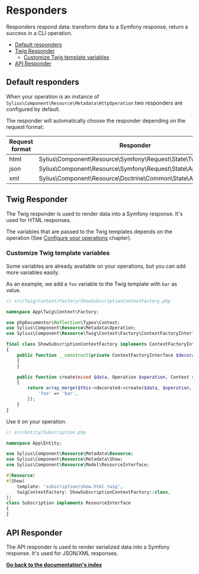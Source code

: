 # Responders

Responders respond data: transform data to a Symfony response, return a success in a CLI operation.

<!-- TOC -->
* [Default responders](#default-responders)
* [Twig Responder](#twig-responder)
  * [Customize Twig template variables](#customize-twig-template-variables)
* [API Responder](#api-responder)
<!-- TOC -->

## Default responders

When your operation is an instance of `Sylius\Component\Resource\Metadata\HttpOperation` two responders are configured by default.

The responder will automatically choose the responder depending on the request format:

| Request format | Responder                                                     |
|----------------|---------------------------------------------------------------|
| html           | Sylius\Component\Resource\Symfony\Request\State\TwigResponder |
| json           | Sylius\Component\Resource\Symfony\Request\State\ApiResponder  |
| xml            | Sylius\Component\Resource\Doctrine\Common\State\ApiResponder  |


## Twig Responder

The Twig responder is used to render data into a Symfony response.
It's used for HTML responses.

The variables that are passed to the Twig templates depends on the operation (See [Configure your operations](configure_your_operations.md) chapter).

### Customize Twig template variables

Some variables are already available on your operations, but you can add more variables easily.

As an example, we add a `foo` variable to the Twig template with `bar` as value.

```php
// src/Twig/Context/Factory/ShowSubscriptionContextFactory.php

namespace App\Twig\Context\Factory;

use phpDocumentor\Reflection\Types\Context;
use Sylius\Component\Resource\Metadata\Operation;
use Sylius\Component\Resource\Twig\Context\Factory\ContextFactoryInterface;

final class ShowSubscriptionContextFactory implements ContextFactoryInterface
{
    public function __construct(private ContextFactoryInterface $decorated)
    {
    }

    public function create(mixed $data, Operation $operation, Context $context): array
    {
        return array_merge($this->decorated->create($data, $operation, $context), [
            'foo' => 'bar',
        ]);
    }
}
```

Use it on your operation.

```php
// src/Entity/Subscription.php

namespace App\Entity;

use Sylius\Component\Resource\Metadata\Resource;
use Sylius\Component\Resource\Metadata\Show;
use Sylius\Component\Resource\Model\ResourceInterface;

#[Resource]
#[Show(
    template: 'subscription/show.html.twig',
    twigContextFactory: ShowSubscriptionContextFactory::class,
)]
class Subscription implements ResourceInterface
{
}
```

## API Responder

The API responder is used to render serialized data into a Symfony response.
It's used for JSON/XML responses.

**[Go back to the documentation's index](index.md)**

